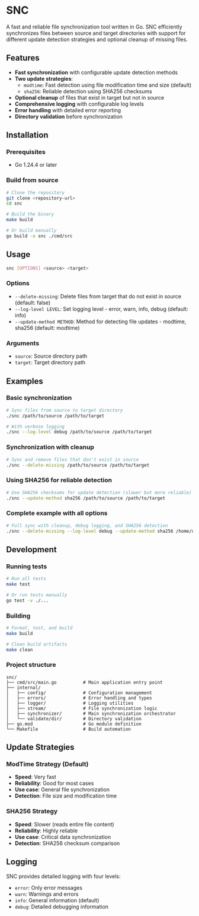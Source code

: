 # SNC

A fast and reliable file synchronization tool written in Go. SNC efficiently synchronizes files between source and target directories with support for different update detection strategies and optional cleanup of missing files.

## Features

- **Fast synchronization** with configurable update detection methods
- **Two update strategies**:
  - `modtime`: Fast detection using file modification time and size (default)
  - `sha256`: Reliable detection using SHA256 checksums
- **Optional cleanup** of files that exist in target but not in source
- **Comprehensive logging** with configurable log levels
- **Error handling** with detailed error reporting
- **Directory validation** before synchronization

## Installation

### Prerequisites

- Go 1.24.4 or later

### Build from source

```bash
# Clone the repository
git clone <repository-url>
cd snc

# Build the binary
make build

# Or build manually
go build -o snc ./cmd/src
```

## Usage

```bash
snc [OPTIONS] <source> <target>
```

### Options

- `--delete-missing`: Delete files from target that do not exist in source (default: false)
- `--log-level LEVEL`: Set logging level - error, warn, info, debug (default: info)
- `--update-method METHOD`: Method for detecting file updates - modtime, sha256 (default: modtime)

### Arguments

- `source`: Source directory path
- `target`: Target directory path

## Examples

### Basic synchronization

```bash
# Sync files from source to target directory
./snc /path/to/source /path/to/target

# With verbose logging
./snc --log-level debug /path/to/source /path/to/target
```

### Synchronization with cleanup

```bash
# Sync and remove files that don't exist in source
./snc --delete-missing /path/to/source /path/to/target
```

### Using SHA256 for reliable detection

```bash
# Use SHA256 checksums for update detection (slower but more reliable)
./snc --update-method sha256 /path/to/source /path/to/target
```

### Complete example with all options

```bash
# Full sync with cleanup, debug logging, and SHA256 detection
./snc --delete-missing --log-level debug --update-method sha256 /home/user/documents /backup/documents
```

## Development

### Running tests

```bash
# Run all tests
make test

# Or run tests manually
go test -v ./...
```

### Building

```bash
# Format, test, and build
make build

# Clean build artifacts
make clean
```

### Project structure

```
snc/
├── cmd/src/main.go          # Main application entry point
├── internal/
│   ├── config/              # Configuration management
│   ├── errors/              # Error handling and types
│   ├── logger/              # Logging utilities
│   ├── stream/              # File synchronization logic
│   ├── synchronizer/        # Main synchronization orchestrator
│   └── validate/dir/        # Directory validation
├── go.mod                   # Go module definition
└── Makefile                 # Build automation
```

## Update Strategies

### ModTime Strategy (Default)

- **Speed**: Very fast
- **Reliability**: Good for most cases
- **Use case**: General file synchronization
- **Detection**: File size and modification time

### SHA256 Strategy

- **Speed**: Slower (reads entire file content)
- **Reliability**: Highly reliable
- **Use case**: Critical data synchronization
- **Detection**: SHA256 checksum comparison

## Logging

SNC provides detailed logging with four levels:

- `error`: Only error messages
- `warn`: Warnings and errors
- `info`: General information (default)
- `debug`: Detailed debugging information
